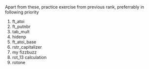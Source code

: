Apart from these, practice exercise from previous rank, preferrably in following priority
1. ft_atoi
2. ft_putnbr
3. tab_mult
4. hidenp
5. ft_atoi_base
6. rstr_capitalizer
7. my fizzbuzz
8. rot_13 calculation
9. rotone

